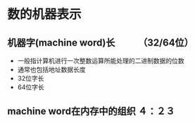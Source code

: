 # 数的机器表示

## 机器字(machine word)长　　　（32/64位）
- 一般指计算机进行一次整数运算所能处理的二进制数据的位数
 - 通常也包括地址数据长度
 - 32位字长
 - 64位字长
 
## machine word在内存中的组织 ４：２３